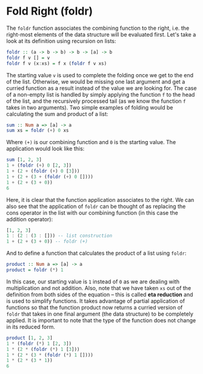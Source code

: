 # Fold Right (foldr)

The `foldr` function associates the combining function to the right, i.e. the right-most elements of the data structure will be evaluated first. Let's take a look at its definition using recursion on lists:

```haskell
foldr :: (a -> b -> b) -> b -> [a] -> b
foldr f v [] = v
foldr f v (x:xs) = f x (foldr f v xs)
```

The starting value `v` is used to complete the folding once we get to the end of the list. Otherwise, we would be missing one last argument and get a curried function as a result instead of the value we are looking for. The case of a non-empty list is handled by simply applying the function `f` to the head of the list, and the recursively processed tail (as we know the function `f` takes in two arguments). Two simple examples of folding would be calculating the sum and product of a list:

```haskell
sum :: Num a => [a] -> a
sum xs = foldr (+) 0 xs
```

Where `(+)` is our combining function and `0` is the starting value. The application would look like this:

```haskell
sum [1, 2, 3]
1 + (foldr (+) 0 [2, 3])
1 + (2 + (foldr (+) 0 [3]))
1 + (2 + (3 + (foldr (+) 0 [])))
1 + (2 + (3 + 0))
6
```

Here, it is clear that the function application associates to the right. We can also see that the application of `foldr` can be thought of as replacing the cons operator in the list with our combining function (in this case the addition operator):

```haskell
[1, 2, 3]
1 : (2 : (3 : [])) -- list construction
1 + (2 + (3 + 0)) -- foldr (+)
```

And to define a function that calculates the product of a list using `foldr`:

```haskell
product :: Num a => [a] -> a
product = foldr (*) 1
```

In this case, our starting value is `1` instead of `0` as we are dealing with multiplication and not addition. Also, note that we have taken `xs` out of the definition from both sides of the equation – this is called **eta reduction** and is used to simplify functions. It takes advantage of partial application of functions so that the function product now returns a curried version of `foldr` that takes in one final argument (the data structure) to be completely applied. It is important to note that the type of the function does not change in its reduced form.

```haskell
product [1, 2, 3]
1 * (foldr (*) 1 [2, 3])
1 * (2 * (foldr (*) 1 [3]))
1 * (2 * (3 * (foldr (*) 1 [])))
1 * (2 * (3 * 1))
6
```

